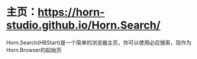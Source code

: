 # 主页：https://horn-studio.github.io/Horn.Search/
Horn.Search(HBStart)是一个简单的浏览器主页，你可以使用必应搜索，现作为Horn.Browser的起始页
